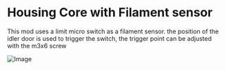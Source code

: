 # Housing Core with Filament sensor

This mod uses a limit micro switch as a filament sensor. the position of the idler door is used to trigger the switch, the trigger point can be adjusted with the m3x6 screw 


![Image]()

